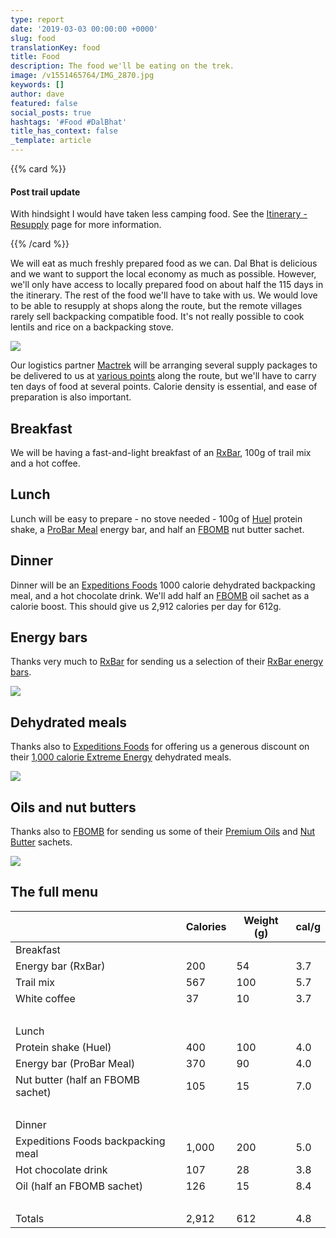 ```yaml
---
type: report
date: '2019-03-03 00:00:00 +0000'
slug: food
translationKey: food
title: Food
description: The food we'll be eating on the trek.
image: /v1551465764/IMG_2870.jpg
keywords: []
author: dave
featured: false
social_posts: true
hashtags: '#Food #DalBhat'
title_has_context: false
_template: article
---
```





{{% card %}}

#### Post trail update

With hindsight I would have taken less camping food. See the [Itinerary - Resupply](/expeditions/great-himalaya-trail/itinerary-resupply/) 
page for more information. 

{{% /card %}}

We will eat as much freshly prepared food as we can. Dal Bhat is delicious and we want to support the local economy as much as possible. However, we'll only have access to locally prepared food on about half the 115 days in the itinerary. The rest of the food we'll have to take with us. We would love to be able to resupply at shops along the route, but the remote villages rarely sell backpacking compatible food. It's not really possible to cook lentils and rice on a backpacking stove.

![](https://res.cloudinary.com/wildernessprime/image/upload/w_800,dpr_auto/v1551710343/IMG_2289.jpg)

Our logistics partner [Mactrek](mailto:mactrek@gmail.com) will be arranging several supply packages to be delivered to us at [various points](/expeditions/great-himalaya-trail/itinerary-resupply/) along the route, but we'll have to carry ten days of food at several points. Calorie density is essential, and ease of preparation is also important.

## Breakfast

We will be having a fast-and-light breakfast of an [RxBar](https://www.rxbar.com/), 100g of trail mix and a hot coffee.

## Lunch

Lunch will be easy to prepare - no stove needed - 100g of [Huel](https://huel.com/) protein shake, a [ProBar Meal](http://shop.theprobar.com/Products/PROBAR-Meal) energy bar, and half an [FBOMB](https://www.dropanfbomb.com/collections/nut-butters) nut butter sachet.

## Dinner

Dinner will be an [Expeditions Foods](https://expeditionfoods.com/) 1000 calorie dehydrated backpacking meal, and a hot chocolate drink. We'll add half an [FBOMB](https://www.dropanfbomb.com/collections/fbomb-oils) oil sachet as a calorie boost. This should give us 2,912 calories per day for 612g.

## Energy bars

Thanks very much to [RxBar](https://www.rxbar.com/) for sending us a selection of their [RxBar energy bars](https://www.rxbar.com/shop.html/).

![](https://res.cloudinary.com/wildernessprime/image/upload/w_800,dpr_auto/v1551711153/bs12thumbnail_1.jpg)

## Dehydrated meals

Thanks also to [Expeditions Foods](https://expeditionfoods.com/) for offering us a generous discount on their [1,000 calorie Extreme Energy](https://expeditionfoods.com/collections/1000kcal) dehydrated meals.

![](https://res.cloudinary.com/wildernessprime/image/upload/w_800,dpr_auto/v1551711026/spaghettibolognaise_1000_v4__orange_1000x1000.jpg)

## Oils and nut butters

Thanks also to [FBOMB](https://www.dropanfbomb.com/) for sending us some of their [Premium Oils](https://www.dropanfbomb.com/collections/fbomb-oils) and [Nut Butter](https://www.dropanfbomb.com/collections/nut-butters) sachets.

![](https://res.cloudinary.com/wildernessprime/image/upload/w_800,dpr_auto/v1553327452/FBOMB-SILO.jpg)

## The full menu

<div class="tableizer-container"><table class="tableizer-table">
<thead><tr class="tableizer-firstrow"><th></th><th>Calories</th><th>Weight (g)</th><th>cal/g</th></tr></thead><tbody>
<tr><td>Breakfast</td><td> </td><td> </td><td> </td></tr>
<tr><td>Energy bar (RxBar)</td><td>200</td><td>54</td><td>3.7</td></tr>
<tr><td>Trail mix</td><td>567</td><td>100</td><td>5.7</td></tr>
<tr><td>White coffee</td><td>37</td><td>10</td><td>3.7</td></tr>
<tr><td> </td><td> </td><td> </td><td> </td></tr>
<tr><td>Lunch</td><td> </td><td> </td><td> </td></tr>
<tr><td>Protein shake (Huel)</td><td>400</td><td>100</td><td>4.0</td></tr>
<tr><td>Energy bar (ProBar Meal)</td><td>370</td><td>90</td><td>4.0</td></tr>
<tr><td>Nut butter (half an FBOMB sachet)</td><td>105</td><td>15</td><td>7.0</td></tr>
<tr><td> </td><td> </td><td> </td><td> </td></tr>
<tr><td>Dinner</td><td> </td><td> </td><td> </td></tr>
<tr><td>Expeditions Foods backpacking meal</td><td>1,000</td><td>200</td><td>5.0</td></tr>
<tr><td>Hot chocolate drink</td><td>107</td><td>28</td><td>3.8</td></tr>
<tr><td>Oil (half an FBOMB sachet)</td><td>126</td><td>15</td><td>8.4</td></tr>
<tr><td> </td><td> </td><td> </td><td> </td></tr>
<tr><td>Totals</td><td>2,912</td><td>612</td><td>4.8</td></tr>
</tbody></table></div>

